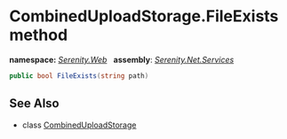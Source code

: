 # CombinedUploadStorage.FileExists method
**namespace:** *[Serenity.Web](../../README.md#serenity.web-namespace)*   **assembly**: *[Serenity.Net.Services](../../README.md)*

```csharp
public bool FileExists(string path)
```

## See Also

* class [CombinedUploadStorage](../CombinedUploadStorage.md)